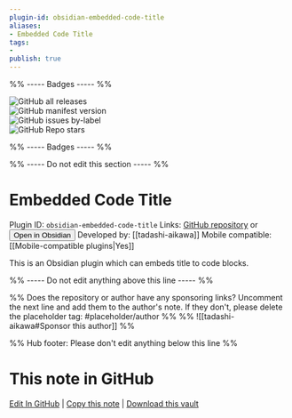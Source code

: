 ```yaml
---
plugin-id: obsidian-embedded-code-title
aliases:
- Embedded Code Title
tags: 
- 
publish: true
---
```


%% ----- Badges ----- %%

![GitHub all releases](https://img.shields.io/github/downloads/tadashi-aikawa/obsidian-embedded-code-title/total?color=573E7A&logo=github&style=for-the-badge)   
![GitHub manifest version](https://img.shields.io/github/manifest-json/v/tadashi-aikawa/obsidian-embedded-code-title?color=573E7A&logo=github&style=for-the-badge)   
![GitHub issues by-label](https://img.shields.io/github/issues/tadashi-aikawa/obsidian-embedded-code-title/help%20wanted?color=573E7A&logo=github&style=for-the-badge)   
![GitHub Repo stars](https://img.shields.io/github/stars/tadashi-aikawa/obsidian-embedded-code-title?color=573E7A&logo=github&style=for-the-badge)

%% ----- Badges ----- %%

%% ----- Do not edit this section ----- %%

# Embedded Code Title

Plugin ID: `obsidian-embedded-code-title`
Links: [GitHub repository](https://github.com/tadashi-aikawa/obsidian-embedded-code-title) or [<button id=HH>Open in Obsidian</button>](obsidian://show-plugin?id=obsidian-embedded-code-title)
Developed by: [[tadashi-aikawa]]
Mobile compatible: [[Mobile-compatible plugins|Yes]]

This is an Obsidian plugin which can embeds title to code blocks.

%% ----- Do not edit anything above this line ----- %% 

%% Does the repository or author have any sponsoring links? Uncomment the next line and add them to the author's note. If they don't, please delete the placeholder tag: #placeholder/author %%
%% ![[tadashi-aikawa#Sponsor this author]] %%

%% Hub footer: Please don't edit anything below this line %%

# This note in GitHub

<span class="git-footer">[Edit In GitHub](https://github.dev/obsidian-community/obsidian-hub/blob/main/02%20-%20Community%20Expansions/02.05%20All%20Community%20Expansions/Plugins/obsidian-embedded-code-title.md "git-hub-edit-note") | [Copy this note](https://raw.githubusercontent.com/obsidian-community/obsidian-hub/main/02%20-%20Community%20Expansions/02.05%20All%20Community%20Expansions/Plugins/obsidian-embedded-code-title.md "git-hub-copy-note") | [Download this vault](https://github.com/obsidian-community/obsidian-hub/archive/refs/heads/main.zip "git-hub-download-vault") </span>
